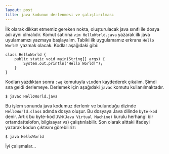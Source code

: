 ```yaml
---
layout: post
title: java kodunun derlenmesi ve çalıştırılması
---
```


İlk olarak dikkat etmemiz gereken nokta, oluşturulacak java sınıfı ile dosya adı
aynı olmalıdır. Komut satırına `vim HelloWorld.java` yazarak ilk java
uyulamamızı yazmaya başlayalım. Tabiki ilk uygulamamız erkrana `Hello World!`
yazmak olacak. Kodlar aşağıdaki gibi:

	class HelloWorld {
		public static void main(String[] args) {
			System.out.println("Hello World!");
		}
	}

Kodları yazdıktan sonra `:wq` komutuyla `vim`den kaydederek çıkalım. Şimdi sıra
geldi derlemeye. Derlemek için aşağıdaki `javac` komutu kullanılmaktadır.

    $ javac HelloWorld.java

Bu işlem sonunda java kodumuz derlenir ve bulunduğu dizinde `HelloWorld.class`
adında dosya oluşur. Bu dosyaya Java dilinde `byte-kod` denir. Artık bu byte-kod
`JVM(Java Virtual Machine)` kurulu herhangi bir ortamda(telofon, bilgisayar vs)
çalıştırılabilir. Son olarak alttaki ifadeyi yazarak kodun çıktısını görebiliriz:

    $ java HelloWorld

İyi çalışmalar...
